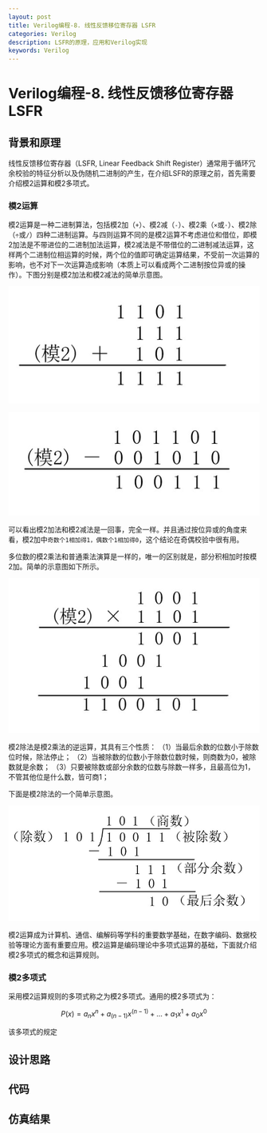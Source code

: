 ```yaml
---
layout: post
title: Verilog编程-8. 线性反馈移位寄存器 LSFR
categories: Verilog
description: LSFR的原理，应用和Verilog实现
keywords: Verilog
---
```


# Verilog编程-8. 线性反馈移位寄存器 LSFR

## 背景和原理

线性反馈移位寄存器（LSFR, Linear Feedback Shift Register）通常用于循环冗余校验的特征分析以及伪随机二进制的产生，在介绍LSFR的原理之前，首先需要介绍模2运算和模2多项式。

### 模2运算

模2运算是一种二进制算法，包括模2加（`+`）、模2减（`-`）、模2乘（`×`或`·`）、模2除（`÷`或`/`）四种二进制运算。与四则运算不同的是模2运算不考虑进位和借位，即模2加法是不带进位的二进制加法运算，模2减法是不带借位的二进制减法运算，这样两个二进制位相运算的时候，两个位的值即可确定运算结果，不受前一次运算的影响，也不对下一次运算造成影响（本质上可以看成两个二进制按位异或的操作）。下图分别是模2加法和模2减法的简单示意图。

![](/images/blog/picture24.jpg)

![](/images/blog/picture25.jpg)

可以看出模2加法和模2减法是一回事，完全一样。并且通过按位异或的角度来看，模2加中`奇数个1相加得1，偶数个1相加得0`，这个结论在奇偶校验中很有用。

多位数的模2乘法和普通乘法演算是一样的，唯一的区别就是，部分积相加时按模2加。简单的示意图如下所示。

![](/images/blog/picture26.jpg)

模2除法是模2乘法的逆运算，其具有三个性质：
（1）当最后余数的位数小于除数位时候，除法停止；
（2）当被除数的位数小于除数位数时候，则商数为0，被除数就是余数；
（3）只要被除数或部分余数的位数与除数一样多，且最高位为1，不管其他位是什么数，皆可商1；

下面是模2除法的一个简单示意图。

![](/images/blog/picture27.jpg)

模2运算成为计算机、通信、编解码等学科的重要数学基础，在数字编码、数据校验等理论方面有重要应用。模2运算是编码理论中多项式运算的基础，下面就介绍模2多项式的概念和运算规则。

### 模2多项式

采用模2运算规则的多项式称之为模2多项式。通用的模2多项式为：
```math
P(x)=a_nx^n+a_(n-1)x^(n-1)+...+a_1x^1+a_0x^0
```
该多项式的规定
## 设计思路

## 代码

## 仿真结果